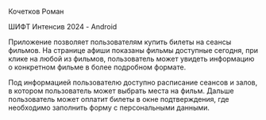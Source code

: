 Кочетков Роман

ШИФТ Интенсив 2024 - Android

Приложение позволяет пользователям купить билеты на сеансы фильмов. На странице афиши показаны фильмы доступные сегодня, при клике на любой из фильмов, пользователь может увидеть информацию о конкретном фильме в более подробном формате. 

Под информацией пользователю доступно расписание сеансов и залов, в котором пользователь может выбрать места на фильм. Дальше пользователь может оплатит билеты в окне подтверждения, где необходимо заполнить форму с персональными данными. 
